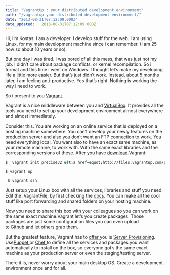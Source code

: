 ```yaml
---
title: "VagrantUp : your distributed development environment"
path: "/vagrantup-your-distributed-development-environment/"
date: "2013-08-31T07:12:09.000Z"
date_updated:   2013-08-31T07:12:09.000Z
---
```


<div>Hi, i’m Kostas. I am a developer. I develop stuff for the web. I am using Linux, for my main development machine since i can remember. (I am 25 now so about 10 years or so).</div>
<div>

But one day i was tired. I was bored of all this mess, that was just not my job. I didn’t care about package conflicts, or kernel recompilation. So i format and this time i went on Windows. I thought let’s make my developing life a little more easier. But that’s just didn’t work. Instead, about 5 months later, i am feeling anti-productive. Yes that’s right. Nothing is working the way i need to work.

So i present to you <a title="Vagrant" href="http://www.vagrantup.com/" target="_blank">Vagrant</a>.

Vagrant is a nice middleware between you and <a title="VirtualBox" href="https://www.virtualbox.org/" target="_blank">VirtualBox</a>. It provides all the tools you need to set up your development environment almost everywhere and almost immediately.

Consider this. You are working on an online service that is deployed on a hosting machine somewhere. You can’t develop your newly features on the production server and also you don’t want an FTP connection to work. You need everything local. You want also to have an exact same machine, as your remote machine, to work with. With the same exact libraries and the corresponding versions of these. After you have <a title="Download Vagrant" href="http://downloads.vagrantup.com/" target="_blank">download </a>Vagrant:

```bash
$  vagrant init precise32 &lt;a href=&quot;http://files.vagrantup.com/precise32.bo&quot;&gt;http://files.vagrantup.com/precise32.bo&lt;/a&gt;
```

```bash
$ vagrant up
```

```bash
 $ vagrant ssh
```

Just setup your Linux box with all the services, libraries and stuff you need. Edit the .VagrantFile, by first checking the <a title="Vagrant Docs" href="http://docs.vagrantup.com/v2/getting-started/index.html" target="_blank">docs</a>. You can make all the cool stuff like port forwarding and shared folders on your hosting machine.

Now you need to share this box with your colleagues so you can work on the same exact machine.Vagrant let’s you create packages. Those packages are just some configuration files you can even upload to <a title="Github" href="http://www.github.com/" target="_blank">Github </a>and let others grab them.

But the greatest feature, Vagrant has to <a title="Vagrant Provisioning" href="http://docs.vagrantup.com/v2/provisioning/index.html" target="_blank">offer </a>you is <a title="Server Provisioning" href="http://en.wikipedia.org/wiki/Provisioning" target="_blank">Server Provisioning</a>. Use<a title="Puppet" href="http://puppetlabs.com/puppet/puppet-enterprise" target="_blank">Puppet </a>or <a title="Chef Provisioning" href="http://docs.opscode.com/chef_overview.html" target="_blank">Chef </a>to define all the services and packages you want automatically to install on the box, so everyone got’s the same exact machine as your production server or even the staging/testing server.

There it is, never worry about your main desktop OS. Create a development environment once and for all.

</div>
